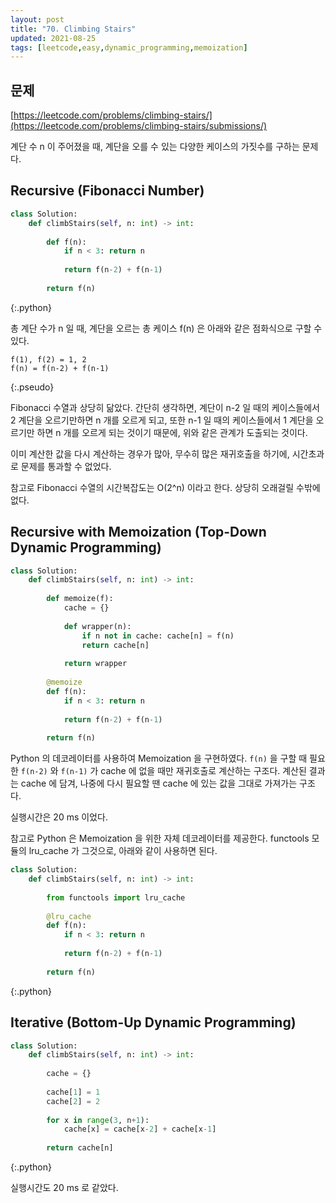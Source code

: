 ```yaml
---
layout: post
title: "70. Climbing Stairs"
updated: 2021-08-25
tags: [leetcode,easy,dynamic_programming,memoization]
---
```


## 문제

[https://leetcode.com/problems/climbing-stairs/](https://leetcode.com/problems/climbing-stairs/submissions/)

계단 수 n 이 주어졌을 때, 계단을 오를 수 있는 다양한 케이스의 가짓수를 구하는 문제다.

## Recursive (Fibonacci Number)

```py
class Solution:
    def climbStairs(self, n: int) -> int:
        
        def f(n):
            if n < 3: return n
            
            return f(n-2) + f(n-1)
        
        return f(n)
```
{:.python}

총 계단 수가 n 일 때, 계단을 오르는 총 케이스 f(n) 은 아래와 같은 점화식으로 구할 수 있다.

```plaintext
f(1), f(2) = 1, 2
f(n) = f(n-2) + f(n-1)
```
{:.pseudo}

Fibonacci 수열과 상당히 닮았다. 간단히 생각하면, 계단이 n-2 일 때의 케이스들에서 2 계단을 오르기만하면 n 개를 오르게 되고, 또한 n-1 일 때의 케이스들에서 1 계단을 오르기만 하면 n 개를 오르게 되는 것이기 때문에, 위와 같은 관계가 도출되는 것이다.

이미 계산한 값을 다시 계산하는 경우가 많아, 무수히 많은 재귀호출을 하기에, 시간초과로 문제를 통과할 수 없었다.

참고로 Fibonacci 수열의 시간복잡도는 O(2^n) 이라고 한다. 상당히 오래걸릴 수밖에 없다.

## Recursive with Memoization (Top-Down Dynamic Programming)

```py
class Solution:
    def climbStairs(self, n: int) -> int:
        
        def memoize(f):
            cache = {}
            
            def wrapper(n):
                if n not in cache: cache[n] = f(n)
                return cache[n]
                
            return wrapper
        
        @memoize
        def f(n):
            if n < 3: return n
            
            return f(n-2) + f(n-1)
        
        return f(n)
```

Python 의 데코레이터를 사용하여 Memoization 을 구현하였다. `f(n)` 을 구할 때 필요한 `f(n-2)` 와 `f(n-1)` 가 cache 에 없을 때만 재귀호출로 계산하는 구조다. 계산된 결과는 cache 에 담겨, 나중에 다시 필요할 땐 cache 에 있는 값을 그대로 가져가는 구조다.

실행시간은 20 ms 이었다.

참고로 Python 은 Memoization 을 위한 자체 데코레이터를 제공한다. functools 모듈의 lru_cache 가 그것으로, 아래와 같이 사용하면 된다.

```py
class Solution:
    def climbStairs(self, n: int) -> int:
        
        from functools import lru_cache
        
        @lru_cache
        def f(n):
            if n < 3: return n
            
            return f(n-2) + f(n-1)
        
        return f(n)
```
{:.python}

## Iterative (Bottom-Up Dynamic Programming)

```py
class Solution:
    def climbStairs(self, n: int) -> int:
        
        cache = {}
        
        cache[1] = 1
        cache[2] = 2
        
        for x in range(3, n+1):
            cache[x] = cache[x-2] + cache[x-1]
            
        return cache[n]
```
{:.python}

실행시간도 20 ms 로 같았다.